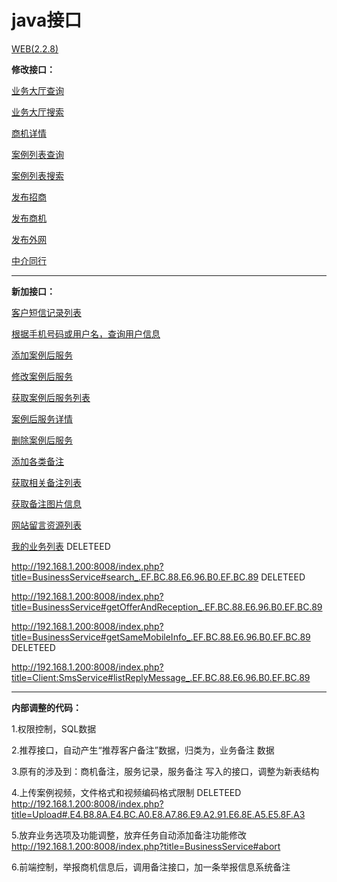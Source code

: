 # java接口

[WEB(2.2.8)](http://192.168.1.71/web3.2.8/#p=发布
)

**修改接口：**

[业务大厅查询](http://192.168.1.200:8008/index.php?title=OpportunityService#sitingTransferQuery_xwWeb)

[业务大厅搜索](http://192.168.1.200:8008/index.php?title=OpportunityService#searchSitingTransfer_xwWeb)

[商机详情](http://192.168.1.200:8008/index.php?title=OpportunityService#getInfo)

[案例列表查询](http://192.168.1.200:8008/index.php?title=ExampleService#webQueryExample)

[案例列表搜索](http://192.168.1.200:8008/index.php?title=ExampleService#searchExample_.28V2.7_.E5.BA.9F.29)

[发布招商](http://192.168.1.200:8008/index.php?title=Client:BrandService#set)

[发布商机](http://192.168.1.200:8008/index.php?title=OpportunityService#add)

[发布外网](http://192.168.1.200:8008/index.php?title=Client:PublishWebsiteService#add)

[中介同行](http://192.168.1.200:8008/index.php?title=Client:BlackListService#addIntermediaryPhone)

------------------------------------------------------------------------------------------------------------------------

**新加接口：**

[客户短信记录列表](http://192.168.1.200:8008/index.php?title=Client:SmsService#listSendMessage_.EF.BC.88.E6.96.B0.EF.BC.89)

[根据手机号码或用户名，查询用户信息](http://192.168.1.200:8008/index.php?title=UserService#query)

[添加案例后服务](http://192.168.1.200:8008/index.php?title=ExampleAfterService#add)

[修改案例后服务](http://192.168.1.200:8008/index.php?title=ExampleAfterService#update)

[获取案例后服务列表](http://192.168.1.200:8008/index.php?title=ExampleAfterService#list)

[案例后服务详情](http://192.168.1.200:8008/index.php?title=ExampleAfterService#get)

[删除案例后服务](http://192.168.1.200:8008/index.php?title=ExampleAfterService#delete)

[添加各类备注](http://192.168.1.200:8008/index.php?title=OppRemarkService#add_2)

[获取相关备注列表](http://192.168.1.200:8008/index.php?title=OppRemarkService#getRelatedList)

[获取备注图片信息](http://192.168.1.200:8008/index.php?title=OppRemarkService#getPhotoList)

[网站留言资源列表](http://192.168.1.200:8008/index.php?title=Client:ApplyService#list_.EF.BC.88.E6.96.B0.EF.BC.89)

[我的业务列表](http://192.168.1.200:8008/index.php?title=BusinessService#getList_.EF.BC.88.E6.96.B0.EF.BC.89)          DELETEED

http://192.168.1.200:8008/index.php?title=BusinessService#search_.EF.BC.88.E6.96.B0.EF.BC.89               DELETEED

http://192.168.1.200:8008/index.php?title=BusinessService#getOfferAndReception_.EF.BC.88.E6.96.B0.EF.BC.89

http://192.168.1.200:8008/index.php?title=BusinessService#getSameMobileInfo_.EF.BC.88.E6.96.B0.EF.BC.89              DELETEED



http://192.168.1.200:8008/index.php?title=Client:SmsService#listReplyMessage_.EF.BC.88.E6.96.B0.EF.BC.89 


------------------------------------------------------------------------------------------------------------------------------------

**内部调整的代码：**

1.权限控制，SQL数据

2.推荐接口，自动产生“推荐客户备注”数据，归类为，业务备注 数据

3.原有的涉及到：商机备注，服务记录，服务备注 写入的接口，调整为新表结构

4.上传案例视频，文件格式和视频编码格式限制     DELETEED
http://192.168.1.200:8008/index.php?title=Upload#.E4.B8.8A.E4.BC.A0.E8.A7.86.E9.A2.91.E6.8E.A5.E5.8F.A3

5.放弃业务选项及功能调整，放弃任务自动添加备注功能修改
http://192.168.1.200:8008/index.php?title=BusinessService#abort

6.前端控制，举报商机信息后，调用备注接口，加一条举报信息系统备注
